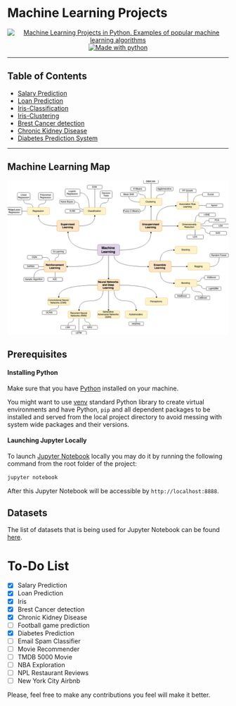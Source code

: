 # Machine Learning Projects

<p align="center">
  <a href="https://github.com/dineshyadav3169/machine-learning">
    <img alt="Machine Learning Projects in Python. Examples of popular machine learning algorithms" src="https://img.shields.io/badge/Machine%20Learning-Software%20Engineers-blue.svg">
    <img alt="Made with python" src="http://ForTheBadge.com/images/badges/made-with-python.svg">
  </a>
</p>

---
## Table of Contents
- [Salary Prediction](https://github.com/dineshyadav3169/machine-learning/tree/new/Regression/Salary%20Prediction)
- [Loan Prediction](https://github.com/dineshyadav3169/machine-learning/tree/new/Classification/Loan%20Prediction)
- [Iris-Classification](https://github.com/dineshyadav3169/machine-learning/tree/new/Classification/Iris%20Detection)
- [Iris-Clustering](https://github.com/dineshyadav3169/machine-learning/tree/new/Clustering/Iris%20Clustering)
- [Brest Cancer detection](https://github.com/dineshyadav3169/machine-learning/tree/new/Classification/Breast%20Cancer%20Detection)
- [Chronic Kidney Disease](https://github.com/dineshyadav3169/machine-learning/tree/new/Artificial%20Neural%20Networks/Chronic%20Kidney%20Disease)
- [Diabetes Prediction System](https://github.com/dineshyadav3169/machine-learning/tree/new/Classification/Diabetes%20Prediction)

---

## Machine Learning Map

![Machine Learning Map](ml-map.png)


## Prerequisites

#### Installing Python

Make sure that you have [Python](https://realpython.com/installing-python/) installed on your machine.

You might want to use [venv](https://docs.python.org/3/library/venv.html) standard Python library
to create virtual environments and have Python, `pip` and all dependent packages to be installed and 
served from the local project directory to avoid messing with system wide packages and their 
versions.

#### Launching Jupyter Locally

To launch [Jupyter Notebook](http://jupyter.org/) locally you may do it by running the following command from the root folder of the project:

```bash
jupyter notebook
```
After this Jupyter Notebook will be accessible by `http://localhost:8888`.

## Datasets

The list of datasets that is being used for Jupyter Notebook can be found [here](https://archive.ics.uci.edu/ml/datasets.php).
 
# To-Do List
- [x] Salary Prediction
- [x] Loan Prediction
- [x] Iris
- [x] Brest Cancer detection
- [x] Chronic Kidney Disease
- [ ] Football game prediction
- [x] Diabetes Prediction
- [ ] Email Spam Classifier
- [ ] Movie Recommender
- [ ] TMDB 5000 Movie
- [ ] NBA Exploration
- [ ] NPL Restaurant Reviews
- [ ] New York City Airbnb

Please, feel free to make any contributions you feel will make it better.
